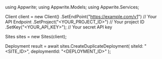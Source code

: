using Appwrite;
using Appwrite.Models;
using Appwrite.Services;

Client client = new Client()
    .SetEndPoint("https://example.com/v1") // Your API Endpoint
    .SetProject("<YOUR_PROJECT_ID>") // Your project ID
    .SetKey("<YOUR_API_KEY>"); // Your secret API key

Sites sites = new Sites(client);

Deployment result = await sites.CreateDuplicateDeployment(
    siteId: "<SITE_ID>",
    deploymentId: "<DEPLOYMENT_ID>"
);